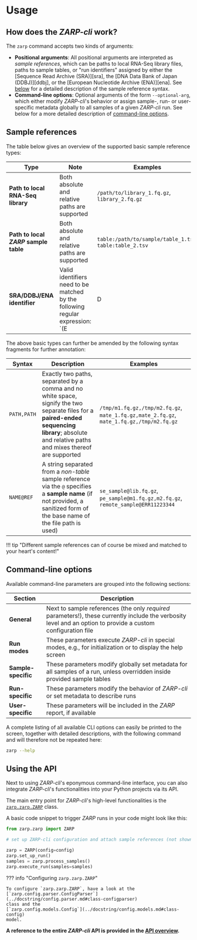 # Usage

## How does the _ZARP-cli_ work?

The `zarp` command accepts two kinds of arguments:

- **Positional arguments**: All positional arguments are interpreted as _sample
  references_, which can be paths to local RNA-Seq library files, paths to
  sample tables, or "run identifiers" assigned by either the [Sequence Read
  Archive (SRA)][sra], the [DNA Data Bank of Japan (DDBJ)][ddbj], or the
  [European Nucleotide Archive (ENA)][ena]. See [below](#sample-references) for
  a detailed description of the sample reference syntax.
- **Command-line options**: Optional arguments of the form `--optional-arg`,
  which either modify _ZARP-cli_'s behavior or assign sample-, run- or user-
  specific metadata globally to all samples of a given _ZARP-cli_ run. See
  below for a more detailed description of [command-line
  options](#command-line-options).

## Sample references

The table below gives an overview of the supported basic sample reference
types:

| Type | Note | Examples |
| ---- | ---- | -------- |
| **Path to local RNA-Seq library** | Both absolute and relative paths are supported | `/path/to/library_1.fq.gz`, `library_2.fq.gz` |
| **Path to local _ZARP_ sample table** | Both absolute and relative paths are supported | `table:/path/to/sample/table_1.tsv`, `table:table_2.tsv` |
| **SRA/DDBJ/ENA identifier** | Valid identifiers need to be matched by the following regular expression: `(E|D|S)RR[0-9]{6,}` | `SRR123456`, `DRR7654321` |

The above basic types can further be amended by the following syntax fragments
for further annotation:

| Syntax | Description | Examples |
| ------ | ----------- | -------- |
| `PATH,PATH` | Exactly two paths, separated by a comma and no white space, signify the two separate files for a **paired-ended sequencing library**; absolute and relative paths and mixes thereof are supported | `/tmp/m1.fq.gz,/tmp/m2.fq.gz`, `mate_1.fq.gz,mate_2.fq.gz`, `mate_1.fq.gz,/tmp/m2.fq.gz` |
| `NAME@REF` | A string separated from a _non-table_ sample reference via the <kbd>@</kbd> specifies a **sample name** (if not provided, a sanitized form of the base name of the file path is used) | `se_sample@lib.fq.gz`, `pe_sample@m1.fq.gz,m2.fq.gz`, `remote_sample@ERR11223344` |

!!! tip "Different sample references can of course be mixed and matched to your heart's content!"

## Command-line options

Available command-line parameters are grouped into the following sections:

| Section | Description |
| ------- | ----------- |
| **General** | Next to sample references (the only _required_ parameters!), these currently include the verbosity level and an option to provide a custom configuration file |
| **Run modes** | These parameters execute _ZARP-cli_ in special modes, e.g., for initialization or to display the help screen |
| **Sample-specific** | These parameters modify globally set metadata for all samples of a run, unless overridden inside provided sample tables |
| **Run-specific** | These parameters modify the behavior of _ZARP-cli_ or set metadata to describe runs |
| **User-specific** | These parameters will be included in the _ZARP_ report, if available |

A complete listing of all available CLI options can easily be printed to the
screen, together with detailed descriptions, with the following command and
will therefore not be repeated here:

```sh
zarp --help
```

## Using the API

Next to using _ZARP-cli_'s eponymous command-line interface, you can also
integrate _ZARP-cli_'s functionalities into your Python projects via its API.

The main entry point for _ZARP-cli_'s high-level functionalities is the 
[`zarp.zarp.ZARP`](../docstring/zarp.md#class-zarp) class.

A basic code snippet to trigger _ZARP_ runs in your code might look like this:

```py
from zarp.zarp import ZARP

# set up ZARP-cli configuration and attach sample references (not shown)

zarp = ZARP(config=config)
zarp.set_up_run()
samples = zarp.process_samples()
zarp.execute_run(samples=samples)
```

??? info "Configuring `zarp.zarp.ZARP`"

    To configure `zarp.zarp.ZARP`, have a look at the 
    [`zarp.config.parser.ConfigParser`](../docstring/config.parser.md#class-configparser)
    class and the
    [`zarp.config.models.Config`](../docstring/config.models.md#class-config)
    model.

**A reference to the entire _ZARP-cli_ API is provided in the [API
overview](../docstring/README.md).**
